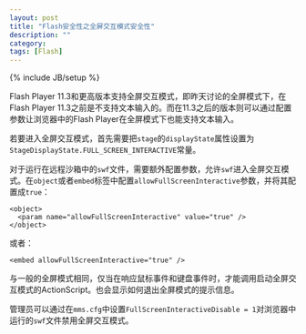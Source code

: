 ```yaml
---
layout: post
title: "Flash安全性之全屏交互模式安全性"
description: ""
category: 
tags: [Flash]
---
```

{% include JB/setup %}

Flash Player 11.3和更高版本支持全屏交互模式，即昨天讨论的全屏模式下，在Flash Player 11.3之前是不支持文本输入的。而在11.3之后的版本则可以通过配置参数让浏览器中的Flash Player在全屏模式下也能支持文本输入。

若要进入全屏交互模式，首先需要把`stage`的`displayState`属性设置为`StageDisplayState.FULL_SCREEN_INTERACTIVE`常量。

对于运行在远程沙箱中的`swf`文件，需要额外配置参数，允许`swf`进入全屏交互模式。在`object`或者`embed`标签中配置`allowFullScreenInteractive`参数，并将其配置成`true`：

    <object>
      <param name="allowFullScreenInteractive" value="true" />
    </object>

或者：

    <embed allowFullScreenInteractive="true" />

与一般的全屏模式相同，仅当在响应鼠标事件和键盘事件时，才能调用启动全屏交互模式的ActionScript。也会显示如何退出全屏模式的提示信息。

管理员可以通过在`mms.cfg`中设置`FullScreenInteractiveDisable = 1`对浏览器中运行的`swf`文件禁用全屏交互模式。
